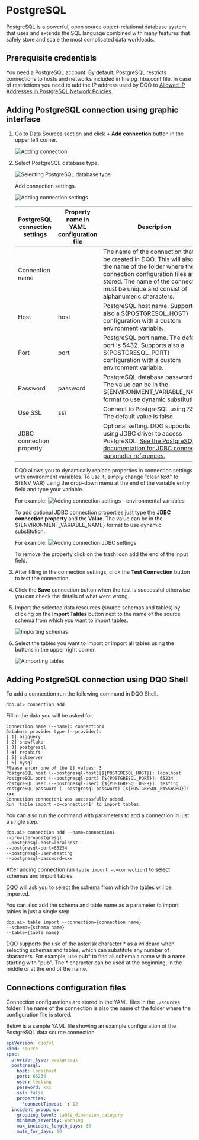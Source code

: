# PostgreSQL

PostgreSQL is a powerful, open source object-relational database system that uses and extends the SQL language combined 
with many features that safely store and scale the most complicated data workloads.

## Prerequisite credentials

You need a PostgreSQL account. By default, PostgreSQL restricts connections to hosts and networks included in the 
pg_hba.conf file. In case of restrictions you need to add the IP address used by DQO to
[Allowed IP Addresses in PostgreSQL Network Policies](https://www.postgresql.org/docs/9.1/auth-pg-hba-conf.html).

## Adding PostgreSQL connection using graphic interface

1. Go to Data Sources section and click **+ Add connection** button in the upper left corner.

    ![Adding connection](https://docs.dqo.ai/docs/images/working-with-dqo/adding-connection.jpg)

2. Select PostgreSQL database type.

    ![Selecting PostgreSQL database type](https://docs.dqo.ai/docs/images/working-with-dqo/adding-connection-postgresql.jpg)

    Add connection settings.

    ![Adding connection settings](https://docs.dqo.ai/docs/images/working-with-dqo/connection-settings-postgresql.jpg)

    | PostgreSQL connection settings | Property name in YAML configuration file | Description                                                                                                                                                                                                                                                                      |
    |--------------------------------|------------------------------------------|----------------------------------------------------------------------------------------------------------------------------------------------------------------------------------------------------------------------------------------------------------------------------------|
    | Connection name                |                                          | The name of the connection that will be created in DQO. This will also be the name of the folder where the connection configuration files are stored. The name of the connection must be unique and consist of alphanumeric characters.                                          |
    | Host                           | host                                     | PostgreSQL host name. Supports also a ${POSTGRESQL_HOST} configuration with a custom environment variable.                                                                                                                                                                       |
    | Port                           | port                                     | PostgreSQL port name. The default port is 5432. Supports also a ${POSTGRESQL_PORT} configuration with a custom environment variable.                                                                                                                                             |
    | Password                       | password                                 | PostgreSQL database password. The value can be in the ${ENVIRONMENT_VARIABLE_NAME} format to use dynamic substitution.                                                                                                                                                           |
    | Use SSL                        | ssl                                      | Connect to PostgreSQL using SSL. The default value is false.                                                                                                                                                                                                                     |  
    | JDBC connection property       |                                          | Optional setting. DQO supports using JDBC driver to access PostgreSQL. [See the PostgreSQL documentation for JDBC connection parameter references.](https://jdbc.postgresql.org/documentation/use/)                                                                              |
    
    DQO allows you to dynamically replace properties in connection settings with environment variables. To use it, simply
    change "clear text" to ${ENV_VAR} using the drop-down menu at the end of the variable entry field and type your variable.
    
    For example:
    ![Adding connection settings - environmental variables](https://docs.dqo.ai/docs/images/working-with-dqo/connection-settings-postgresql-envvar.jpg)
    
    To add optional JDBC connection properties just type the **JDBC connection property** and the **Value**. The value
    can be in the ${ENVIRONMENT_VARIABLE_NAME} format to use dynamic substitution.
    
    For example:
    ![Adding connection JDBC settings](https://docs.dqo.ai/docs/images/working-with-dqo/connection-settings-JDBC-properties.jpg)
    
    To remove the property click on the trash icon add the end of the input field.

4. After filling in the connection settings, click the **Test Connection** button to test the connection.
5. Click the **Save** connection button when the test is successful otherwise you can check the details of what went wrong.
6. Import the selected data resources (source schemas and tables) by clicking on the **Import Tables** button next to
   the name of the source schema from which you want to import tables. 

    ![Importing schemas](https://docs.dqo.ai/docs/images/working-with-dqo/adding-connections/importing-schemas.jpg)

7. Select the tables you want to import or import all tables using the buttons in the upper right corner.

   ![AImporting tables](https://docs.dqo.ai/docs/images/working-with-dqo/adding-connections/importing-tables.jpg)

## Adding PostgreSQL connection using DQO Shell

To add a connection run the following command in DQO Shell.
```
dqo.ai> connection add
```

Fill in the data you will be asked for.

```
Connection name (--name): connection1
Database provider type (--provider):
[ 1] bigquery
[ 2] snowflake
[ 3] postgresql
[ 4] redshift
[ 5] sqlserver
[ 6] mysql
Please enter one of the [] values: 3
PostgreSQL host (--postgresql-host)[${POSTGRESQL_HOST}]: localhost
PostgreSQL port (--postgresql-port) [${POSTGRESQL_PORT}]: 65234
PostgreSQL user (--postgresql-user) [${POSTGRESQL_USER}]: testing
PostgreSQL password (--postgresql-password) [${POSTGRESQL_PASSWORD}]: xxx
Connection connecton1 was successfully added.
Run 'table import -c=connection1' to import tables.
```

You can also run the command with parameters to add a connection in just a single step.

```
dqo.ai> connection add --name=connection1
--provider=postgresql
--postgresql-host=localhost
--postgresql-port=65234
--postgresql-user=testing
--postgresql-password=xxx
```

After adding connection run `table import -c=connection1` to select schemas and import tables.

DQO will ask you to select the schema from which the tables will be imported.

You can also add the schema and table name as a parameter to import tables in just a single step.

```
dqo.ai> table import --connection={connection name}
--schema={schema name}
--table={table name}
```
DQO supports the use of the asterisk character * as a wildcard when selecting schemas and tables, which can substitute
any number of characters. For example, use  pub* to find all schema a name with a name starting with "pub". The *
character can be used at the beginning, in the middle or at the end of the name.

## Connections configuration files

Connection configurations are stored in the YAML files in the `./sources` folder. The name of the connection is also
the name of the folder where the configuration file is stored.

Below is a sample YAML file showing an example configuration of the PostgreSQL data source connection.

``` yaml
apiVersion: dqo/v1
kind: source
spec:
  provider_type: postgresql
  postgresql:
    host: localhost
    port: 65234
    user: testing
    password: xxx
    ssl: false
    properties:
      'connectTimeout ': 12
  incident_grouping:
    grouping_level: table_dimension_category
    minimum_severity: warning
    max_incident_length_days: 60
    mute_for_days: 60
```